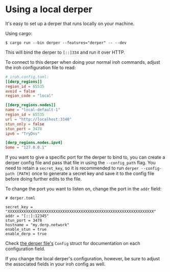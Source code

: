 # Using a local derper

It's easy to set up a derper that runs locally on your machine.

Using cargo:

```shell
$ cargo run --bin derper --features="derper" -- --dev
```

This will bind the derper to `[::]334` and run it over HTTP.

To connect to this derper when doing your normal iroh commands, adjust the iroh configuration file to read:

```toml
# iroh.config.toml:
[[derp_regions]]
region_id = 65535 
avoid = false
region_code = "local"

[[derp_regions.nodes]]
name = "local-default-1"
region_id = 65535 
url = "http://localhost:3340"
stun_only = false
stun_port = 3478
ipv6 = "TryDns"

[derp_regions.nodes.ipv4]
Some = "127.0.0.1"
```

If you want to give a specific port for the derper to bind to, you can create a derper config file and pass that file in using the `--config_path` flag. You need to retain a `secret_key`, so it is recommended to run `derper --config-path [PATH]` once to generate a secret key and save it to the config file before doing further edits to the file.

To change the port you want to listen on, change the port in the `addr` field:

```
# derper.toml

secret_key = "XXXXXXXXXXXXXXXXXXXXXXXXXXXXXXXXXXXXXXXXXXXXXXXXXXXXXXXXXXXXXXXX"
addr = "[::]:12345"
stun_port = 3478
hostname = "my.derp.network"
enable_stun = true
enable_derp = true
```

Check [the derper file's](../src/bin/derper.rs) `Config` struct for documentation on each configuration field.

If you change the local derper's configuration, however, be sure to adjust the associated fields in your iroh config as well.


